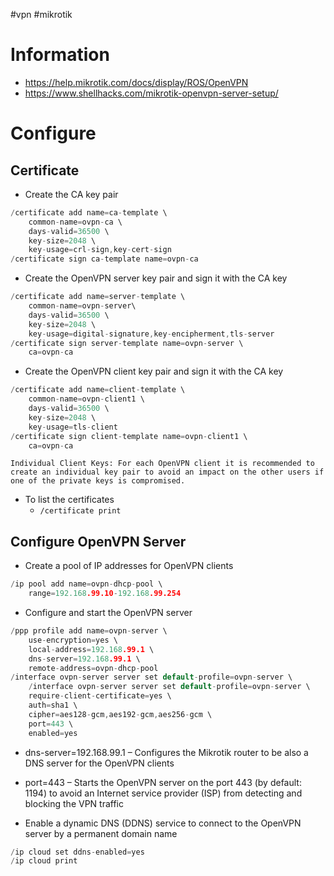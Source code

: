 #vpn #mikrotik 
# Information
- https://help.mikrotik.com/docs/display/ROS/OpenVPN
- https://www.shellhacks.com/mikrotik-openvpn-server-setup/

# Configure
## Certificate
- Create the CA key pair
```c
/certificate add name=ca-template \
	common-name=ovpn-ca \
	days-valid=36500 \
	key-size=2048 \
	key-usage=crl-sign,key-cert-sign
/certificate sign ca-template name=ovpn-ca
```

- Create the OpenVPN server key pair and sign it with the CA key
```c
/certificate add name=server-template \
	common-name=ovpn-server\
	days-valid=36500 \
	key-size=2048 \
	key-usage=digital-signature,key-encipherment,tls-server
/certificate sign server-template name=ovpn-server \
	ca=ovpn-ca
```

- Create the OpenVPN client key pair and sign it with the CA key
```c
/certificate add name=client-template \
	common-name=ovpn-client1 \
	days-valid=36500 \
	key-size=2048 \
	key-usage=tls-client
/certificate sign client-template name=ovpn-client1 \
	ca=ovpn-ca
```
	Individual Client Keys: For each OpenVPN client it is recommended to create an individual key pair to avoid an impact on the other users if one of the private keys is compromised.
- To list the certificates
	- `/certificate print`

## Configure OpenVPN Server
- Create a pool of IP addresses for OpenVPN clients
```c
/ip pool add name=ovpn-dhcp-pool \
	range=192.168.99.10-192.168.99.254
```

- Configure and start the OpenVPN server
```c
/ppp profile add name=ovpn-server \
	use-encryption=yes \
	local-address=192.168.99.1 \
	dns-server=192.168.99.1 \
	remote-address=ovpn-dhcp-pool
/interface ovpn-server server set default-profile=ovpn-server \
	/interface ovpn-server server set default-profile=ovpn-server \
	require-client-certificate=yes \
	auth=sha1 \
	cipher=aes128-gcm,aes192-gcm,aes256-gcm \
	port=443 \
	enabled=yes
```
- dns-server=192.168.99.1 – Configures the Mikrotik router to be also a DNS server for the OpenVPN clients
- port=443 – Starts the OpenVPN server on the port 443 (by default: 1194) to avoid an Internet service provider (ISP) from detecting and blocking the VPN traffic

- Enable a dynamic DNS (DDNS) service to connect to the OpenVPN server by a permanent domain name
```c
/ip cloud set ddns-enabled=yes
/ip cloud print
```